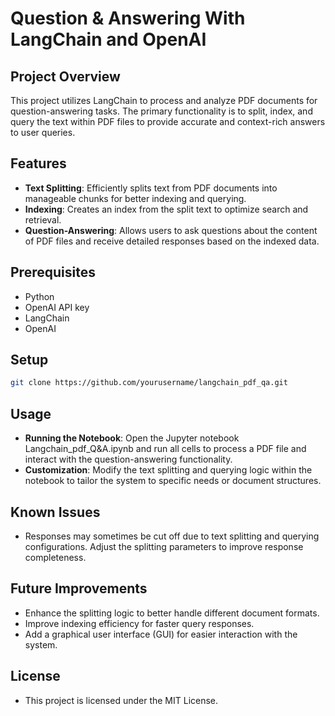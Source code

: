 # Question & Answering With LangChain and OpenAI

## Project Overview
This project utilizes LangChain to process and analyze PDF documents for question-answering tasks. The primary functionality is to split, index, and query the text within PDF files to provide accurate and context-rich answers to user queries.

## Features
- **Text Splitting**: Efficiently splits text from PDF documents into manageable chunks for better indexing and querying.
- **Indexing**: Creates an index from the split text to optimize search and retrieval.
- **Question-Answering**: Allows users to ask questions about the content of PDF files and receive detailed responses based on the indexed data.

## Prerequisites
- Python
- OpenAI API key
- LangChain
- OpenAI

## Setup
```bash
git clone https://github.com/yourusername/langchain_pdf_qa.git
```

## Usage
- **Running the Notebook**: Open the Jupyter notebook Langchain_pdf_Q&A.ipynb and run all cells to process a PDF file and interact with the question-answering functionality.
- **Customization**: Modify the text splitting and querying logic within the notebook to tailor the system to specific needs or document structures.

## Known Issues
- Responses may sometimes be cut off due to text splitting and querying configurations. Adjust the splitting parameters to improve response completeness.

## Future Improvements
- Enhance the splitting logic to better handle different document formats.
- Improve indexing efficiency for faster query responses.
- Add a graphical user interface (GUI) for easier interaction with the system.

## License
- This project is licensed under the MIT License.
